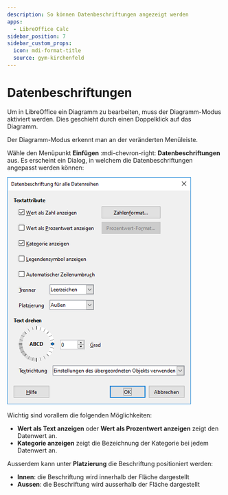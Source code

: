 ```yaml
---
description: So können Datenbeschriftungen angezeigt werden
apps:
  - LibreOffice Calc
sidebar_position: 7
sidebar_custom_props:
  icon: mdi-format-title
  source: gym-kirchenfeld
---
```


# Datenbeschriftungen



Um in LibreOffice ein Diagramm zu bearbeiten, muss der Diagramm-Modus aktiviert werden. Dies geschieht durch einen Doppelklick auf das Diagramm.

Der Diagramm-Modus erkennt man an der veränderten Menüleiste.

Wähle den Menüpunkt __Einfügen__ :mdi-chevron-right: __Datenbeschriftungen__ aus. Es erscheint ein Dialog, in welchem die Datenbeschriftungen angepasst werden können:

![](./images/data-labels.lo.png)

Wichtig sind vorallem die folgenden Möglichkeiten:

- **Wert als Text anzeigen** oder **Wert als Prozentwert anzeigen** zeigt den Datenwert an.
- **Kategorie anzeigen** zeigt die Bezeichnung der Kategorie bei jedem Datenwert an.

Ausserdem kann unter **Platzierung** die Beschriftung positioniert werden:

- __Innen__: die Beschriftung wird innerhalb der Fläche dargestellt
- __Aussen__: die Beschriftung wird ausserhalb der Fläche dargestellt
